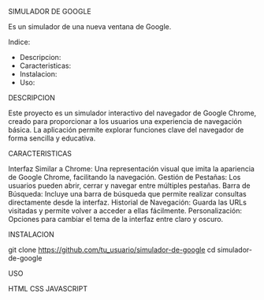SIMULADOR DE GOOGLE

Es un simulador de una nueva ventana de Google.

Indice:

* Descripcion:
* Caracteristicas:
* Instalacion:
* Uso:

DESCRIPCION

Este proyecto es un simulador interactivo del navegador de Google Chrome, creado para proporcionar a los usuarios una experiencia de navegación básica. La
aplicación permite explorar funciones clave del navegador de forma sencilla y educativa.

CARACTERISTICAS

Interfaz Similar a Chrome: Una representación visual que imita la apariencia de Google Chrome, facilitando la navegación.
Gestión de Pestañas: Los usuarios pueden abrir, cerrar y navegar entre múltiples pestañas.
Barra de Búsqueda: Incluye una barra de búsqueda que permite realizar consultas directamente desde la interfaz.
Historial de Navegación: Guarda las URLs visitadas y permite volver a acceder a ellas fácilmente.
Personalización: Opciones para cambiar el tema de la interfaz entre claro y oscuro.

INSTALACION

git clone https://github.com/tu_usuario/simulador-de-google
cd simulador-de-google


USO

HTML
CSS
JAVASCRIPT
